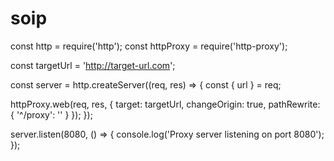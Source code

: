 # soip
const http = require('http');
const httpProxy = require('http-proxy');

const targetUrl = 'http://target-url.com';

const server = http.createServer((req, res) => {
  const { url } = req;

  httpProxy.web(req, res, {
    target: targetUrl,
    changeOrigin: true,
    pathRewrite: { '^/proxy': '' }
  });
});

server.listen(8080, () => {
  console.log('Proxy server listening on port 8080');
});
